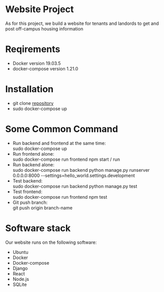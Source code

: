 # Website Project
  As for this project, we build a website for tenants and landords to get and post off-campus housing information 

# Reqirements
* Docker version 19.03.5
* docker-compose version 1.21.0
  
# Installation
* git clone [repository](ist-git@git.uwaterloo.ca:ece651/react_django.git)
* sudo docker-compose up

# Some Common Command
* Run backend and frontend at the same time:  
   sudo docker-compose up
* Run frontend alone:  
  sudo docker-compose run frontend npm start / run
* Run backend alone:  
  sudo docker-compose run backend python manage.py runserver 0.0.0.0:8000 --settings=hello_world.settings.development
* Test backend:  
  sudo docker-compose run backend python manage.py test
* Test frontend:  
  sudo docker-compose run frontend npm test
* Git push branch:  
git push origin branch-name
# Software stack
Our website runs on the following software:  
* Ubuntu
* Docker
* Docker-compose
* Django
* React
* Node.js
* SQLite
